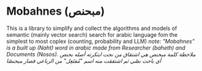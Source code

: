 # Mobahnes (مبحنص)
This is a library to simplify and collect the algorithms and models of semantic (mainly vector search) search for arabic language fom the simplest to most coplex (counting, probability and LLM)
*note: "Mobahnes" is a built up (Naht) word in arabic made from Researcher (baheth) and Documents (Nosos).*
*ملاحظة كلمة مبحنص هي اشتقاق من نحت ابتكرته أصله بحنص أي باحث نصّي ثم اشتققت منه اسم "مُفتَعِل" من الرباعي فصار مبحنصًا*
